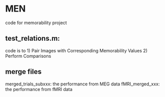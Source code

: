 # MEN
code for memorability project
## test_relations.m: 
code is to 1) Pair Images with Corresponding Memorability Values 2) Perform Comparisons 

## merge files
merged_trials_subxxx: the performance from MEG data
fMRI_merged_xxx: the performance from fMRI data

